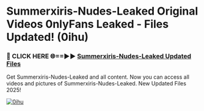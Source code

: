 # Summerxiris-Nudes-Leaked Original Videos 0nlyFans Leaked - Files Updated! (0ihu)

<h3>🔴 CLICK HERE 🌐==►► <a href="https://tinyurl.com/5h6xmrr3" rel="nofollow">Summerxiris-Nudes-Leaked Updated Files</a></h3>

Get Summerxiris-Nudes-Leaked and all content. Now you can access all videos and pictures of Summerxiris-Nudes-Leaked. New Updated Files 2025!

[![0ihu](https://i.imgur.com/KVD873Z.gif)](https://tinyurl.com/5h6xmrr3)
